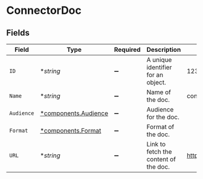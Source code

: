 # ConnectorDoc


## Fields

| Field                                                                           | Type                                                                            | Required                                                                        | Description                                                                     | Example                                                                         |
| ------------------------------------------------------------------------------- | ------------------------------------------------------------------------------- | ------------------------------------------------------------------------------- | ------------------------------------------------------------------------------- | ------------------------------------------------------------------------------- |
| `ID`                                                                            | **string*                                                                       | :heavy_minus_sign:                                                              | A unique identifier for an object.                                              | 12345                                                                           |
| `Name`                                                                          | **string*                                                                       | :heavy_minus_sign:                                                              | Name of the doc.                                                                | connection                                                                      |
| `Audience`                                                                      | [*components.Audience](../../models/components/audience.md)                     | :heavy_minus_sign:                                                              | Audience for the doc.                                                           |                                                                                 |
| `Format`                                                                        | [*components.Format](../../models/components/format.md)                         | :heavy_minus_sign:                                                              | Format of the doc.                                                              |                                                                                 |
| `URL`                                                                           | **string*                                                                       | :heavy_minus_sign:                                                              | Link to fetch the content of the doc.                                           | https://unify.apideck.com/connector/connectors/workday/docs/consumer+connection |
